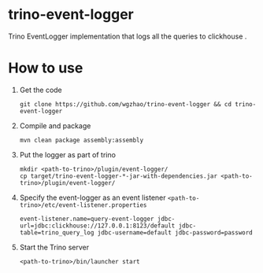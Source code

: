 # trino-event-logger
Trino EventLogger implementation that logs all the queries to clickhouse .

# How to use 

1. Get the code

    ```shell
    git clone https://github.com/wgzhao/trino-event-logger && cd trino-event-logger
    ```
   
2. Compile and package
   
   ```shell
   mvn clean package assembly:assembly
   ```
   
3. Put the logger as part of trino

    ```shell
    mkdir <path-to-trino>/plugin/event-logger/
    cp target/trino-event-logger-*-jar-with-dependencies.jar <path-to-trino>/plugin/event-logger/
    ```
    
4. Specify the event-logger as an event listener ``<path-to-trino>/etc/event-listener.properties``

    ``
    event-listener.name=query-event-logger
    jdbc-url=jdbc:clickhouse://127.0.0.1:8123/default
    jdbc-table=trino_query_log
    jdbc-username=default
    jdbc-password=password
    ``

5. Start the Trino server

    ```shell
    <path-to-trino>/bin/launcher start
    ```
